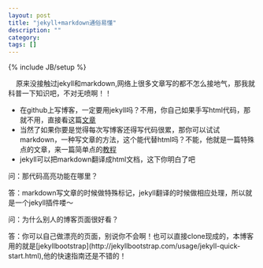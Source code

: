 ```yaml
---
layout: post
title: "jekyll+markdown通俗易懂"
description: ""
category: 
tags: []
---
```

{% include JB/setup %}

<p>&nbsp;&nbsp;&nbsp;&nbsp;原来没接触过jekyll和markdown,网络上很多文章写的都不怎么接地气，那我就科普一下知识吧，不对无喷啊！！</p>

 - 在github上写博客，一定要用jekyll吗？不用，你自己如果手写html代码，那就不用，直接看这篇[文章](http://www.ruanyifeng.com/blog/2012/08/blogging_with_jekyll.html)
 - 当然了如果你要是觉得每次写博客还得写代码很累，那你可以试试markdown，一种写文章的方法，这个能代替html吗？不能，他就是一篇特殊点的文章，来一篇简单点的[教程](http://jianshu.io/p/q81RER)
 - jekyll可以把markdown翻译成html文档，这下你明白了吧

<p>问：那代码高亮功能在哪里？</p>
<p>答：markdown写文章的时候做特殊标记，jekyll翻译的时候做相应处理，所以就是一个jekyll插件喽～</p>

<p>问：为什么别人的博客页面很好看？</p>
<p>答：你可以自己做漂亮的页面，别说你不会啊！也可以直接clone现成的，本博客用的就是[jekyllbootstrap](http://jekyllbootstrap.com/usage/jekyll-quick-start.html),他的快速指南还是不错的！</p>
